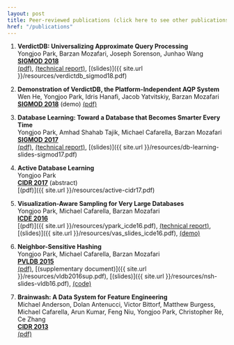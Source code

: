 ```yaml
---
layout: post
title: Peer-reviewed publications (click here to see other publications/talks)
href: "/publications"
---
```



1. **VerdictDB: Universalizing Approximate Query Processing**  
   Yongjoo Park, Barzan Mozafari, Joseph Sorenson, Junhao Wang  
   **[SIGMOD 2018](http://sigmod2018.org/)**  
   [(pdf)](https://dl.acm.org/citation.cfm?id=3196905),
   [(technical report)](https://arxiv.org/abs/1804.00770),
   [(slides)]({{ site.url }}/resources/verdictdb_sigmod18.pdf)

1. **Demonstration of VerdictDB, the Platform-Independent AQP System**  
   Wen He, Yongjoo Park, Idris Hanafi, Jacob Yatvitskiy, Barzan Mozafari  
   **[SIGMOD 2018](http://sigmod2018.org/)** (demo)
   [(pdf)](https://dl.acm.org/citation.cfm?id=3193538)

1. **Database Learning: Toward a Database that Becomes Smarter Every Time**  
   Yongjoo Park, Amhad Shahab Tajik, Michael Cafarella, Barzan Mozafari  
   **[SIGMOD 2017](http://sigmod2017.org/)**  
   [(pdf)](http://dl.acm.org/citation.cfm?doid=3035918.3064013),
   [(technical report)](https://arxiv.org/abs/1703.05468),
   [(slides)]({{ site.url }}/resources/db-learning-slides-sigmod17.pdf)

1. **Active Database Learning**  
   Yongjoo Park  
   **[CIDR 2017](http://cidrdb.org/cidr2017/)** (abstract)  
   [(pdf)]({{ site.url }}/resources/active-cidr17.pdf)

1. **Visualization-Aware Sampling for Very Large Databases**  
   Yongjoo Park, Michael Cafarella, Barzan Mozafari  
   **[ICDE 2016](http://icde2016.fi/)**  
   [(pdf)]({{ site.url }}/resources/ypark_icde16.pdf),
   [(technical report)](http://arxiv.org/abs/1510.03921),
   [(slides)]({{ site.url }}/resources/vas_slides_icde16.pdf),
   [(demo)](http://yongjoopark.com/vas/)

1. **Neighbor-Sensitive Hashing**  
   Yongjoo Park, Michael Cafarella, Barzan Mozafari  
   **[PVLDB 2015](http://vldb2016.persistent.com/)**  
   [(pdf)](http://www.vldb.org/pvldb/vol9/p144-park.pdf),
   [(supplementary document)]({{ site.url }}/resources/vldb2016sup.pdf),
   [(slides)]({{ site.url }}/resources/nsh-slides-vldb16.pdf),
   [(code)](https://github.com/pyongjoo/nsh)

1. **Brainwash: A Data System for Feature Engineering**  
   Michael Anderson, Dolan Antenucci, Victor Bittorf, Matthew Burgess, Michael Cafarella,
   Arun Kumar, Feng Niu, Yongjoo Park, Christopher Ré, Ce Zhang  
   **[CIDR 2013](http://cidrdb.org/cidr2013/)**  
   [(pdf)](http://web.eecs.umich.edu/~michjc/papers/mythical_man.pdf)
